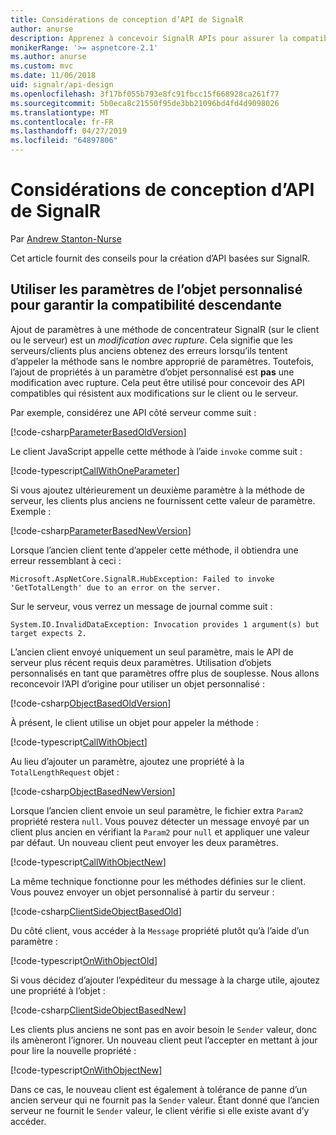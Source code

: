 ```yaml
---
title: Considérations de conception d’API de SignalR
author: anurse
description: Apprenez à concevoir SignalR APIs pour assurer la compatibilité entre les versions de votre application.
monikerRange: '>= aspnetcore-2.1'
ms.author: anurse
ms.custom: mvc
ms.date: 11/06/2018
uid: signalr/api-design
ms.openlocfilehash: 3f17bf055b793e8fc91fbcc15f668928ca261f77
ms.sourcegitcommit: 5b0eca8c21550f95de3bb21096bd4fd4d9098026
ms.translationtype: MT
ms.contentlocale: fr-FR
ms.lasthandoff: 04/27/2019
ms.locfileid: "64897806"
---
```

# <a name="signalr-api-design-considerations"></a>Considérations de conception d’API de SignalR

Par [Andrew Stanton-Nurse](https://twitter.com/anurse)

Cet article fournit des conseils pour la création d’API basées sur SignalR.

## <a name="use-custom-object-parameters-to-ensure-backwards-compatibility"></a>Utiliser les paramètres de l’objet personnalisé pour garantir la compatibilité descendante

Ajout de paramètres à une méthode de concentrateur SignalR (sur le client ou le serveur) est un *modification avec rupture*. Cela signifie que les serveurs/clients plus anciens obtenez des erreurs lorsqu’ils tentent d’appeler la méthode sans le nombre approprié de paramètres. Toutefois, l’ajout de propriétés à un paramètre d’objet personnalisé est **pas** une modification avec rupture. Cela peut être utilisé pour concevoir des API compatibles qui résistent aux modifications sur le client ou le serveur.

Par exemple, considérez une API côté serveur comme suit :

[!code-csharp[ParameterBasedOldVersion](api-design/sample/Samples.cs?name=ParameterBasedOldVersion)]

Le client JavaScript appelle cette méthode à l’aide `invoke` comme suit :

[!code-typescript[CallWithOneParameter](api-design/sample/Samples.ts?name=CallWithOneParameter)]

Si vous ajoutez ultérieurement un deuxième paramètre à la méthode de serveur, les clients plus anciens ne fournissent cette valeur de paramètre. Exemple :

[!code-csharp[ParameterBasedNewVersion](api-design/sample/Samples.cs?name=ParameterBasedNewVersion)]

Lorsque l’ancien client tente d’appeler cette méthode, il obtiendra une erreur ressemblant à ceci :

```
Microsoft.AspNetCore.SignalR.HubException: Failed to invoke 'GetTotalLength' due to an error on the server.
```

Sur le serveur, vous verrez un message de journal comme suit :

```
System.IO.InvalidDataException: Invocation provides 1 argument(s) but target expects 2.
```

L’ancien client envoyé uniquement un seul paramètre, mais le API de serveur plus récent requis deux paramètres. Utilisation d’objets personnalisés en tant que paramètres offre plus de souplesse. Nous allons reconcevoir l’API d’origine pour utiliser un objet personnalisé :

[!code-csharp[ObjectBasedOldVersion](api-design/sample/Samples.cs?name=ObjectBasedOldVersion)]

À présent, le client utilise un objet pour appeler la méthode :

[!code-typescript[CallWithObject](api-design/sample/Samples.ts?name=CallWithObject)]

Au lieu d’ajouter un paramètre, ajoutez une propriété à la `TotalLengthRequest` objet :

[!code-csharp[ObjectBasedNewVersion](api-design/sample/Samples.cs?name=ObjectBasedNewVersion&highlight=4,9-13)]

Lorsque l’ancien client envoie un seul paramètre, le fichier extra `Param2` propriété restera `null`. Vous pouvez détecter un message envoyé par un client plus ancien en vérifiant la `Param2` pour `null` et appliquer une valeur par défaut. Un nouveau client peut envoyer les deux paramètres.

[!code-typescript[CallWithObjectNew](api-design/sample/Samples.ts?name=CallWithObjectNew)]

La même technique fonctionne pour les méthodes définies sur le client. Vous pouvez envoyer un objet personnalisé à partir du serveur :

[!code-csharp[ClientSideObjectBasedOld](api-design/sample/Samples.cs?name=ClientSideObjectBasedOld)]

Du côté client, vous accéder à la `Message` propriété plutôt qu’à l’aide d’un paramètre :

[!code-typescript[OnWithObjectOld](api-design/sample/Samples.ts?name=OnWithObjectOld)]

Si vous décidez d’ajouter l’expéditeur du message à la charge utile, ajoutez une propriété à l’objet :

[!code-csharp[ClientSideObjectBasedNew](api-design/sample/Samples.cs?name=ClientSideObjectBasedNew&highlight=5)]

Les clients plus anciens ne sont pas en avoir besoin le `Sender` valeur, donc ils amèneront l’ignorer. Un nouveau client peut l’accepter en mettant à jour pour lire la nouvelle propriété :

[!code-typescript[OnWithObjectNew](api-design/sample/Samples.ts?name=OnWithObjectNew&highlight=2-5)]

Dans ce cas, le nouveau client est également à tolérance de panne d’un ancien serveur qui ne fournit pas la `Sender` valeur. Étant donné que l’ancien serveur ne fournit le `Sender` valeur, le client vérifie si elle existe avant d’y accéder.
